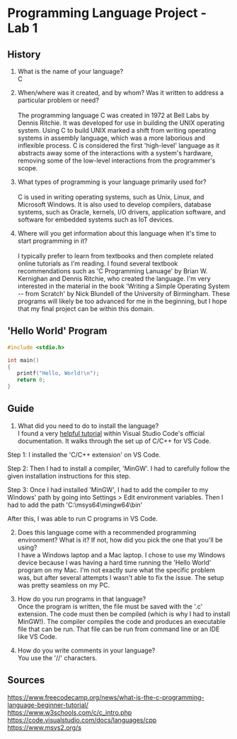 # Programming Language Project - Lab 1

## History

1) What is the name of your language?
<br>C

2) When/where was it created, and by whom? Was it written to address a particular problem or need? 
<br><br>The programming language C was created in 1972 at Bell Labs by Dennis Ritchie. It was developed for use in building the UNIX operating system. Using C to build UNIX marked a shift from writing operating systems in assembly language, which was a more laborious and inflexible process. C is considered the first 'high-level' language as it abstracts away some of the interactions with a system's hardware, removing some of the low-level interactions from the programmer's scope. 

3) What types of programming is your language primarily used for? 
<br><br>C is used in writing operating systems, such as Unix, Linux, and Microsoft Windows. It is also used to develop compilers, database systems, such as Oracle, kernels, I/O drivers, application software, and software for embedded systems such as IoT devices.  

4) Where will you get information about this language when it's time to start programming in it? 
<br><br>I typically prefer to learn from textbooks and then complete related online tutorials as I'm reading. I found several textbook recommendations such as 'C Programming Lanuage' by Brian W. Kernighan and Dennis Ritchie, who created the language. I'm very interested in the material in the book 'Writing a Simple Operating System -- from Scratch' by Nick Blundell of the University of Birmingham. These programs will likely be too advanced for me in the beginning, but I hope that my final project can be within this domain.

## 'Hello World' Program
 ```c
 #include <stdio.h>

int main()
{
    printf("Hello, World!\n");
    return 0;
}
```

## Guide

1) What did you need to do to install the language? 
<br>I found a very [helpful tutorial](https://code.visualstudio.com/docs/languages/cpp) within Visual Studio Code's official documentation. It walks through the set up of C/C++ for VS Code. 

Step 1: I installed the 'C/C++ extension' on VS Code.

Step 2: Then I had to install a compiler, 'MinGW'. I had to carefully follow the given installation instructions for this step.

Step 3: Once I had installed 'MinGW', I had to add the compiler to my Windows' path by going into Settings > Edit environment variables. Then I had to add the path 'C:\msys64\mingw64\bin'

After this, I was able to run C programs in VS Code.

2) Does this language come with a recommended programming environment? What is it? If not, how did you pick the one that you'll be using? 
<br>I have a Windows laptop and a Mac laptop. I chose to use my Windows device because I was having a hard time running the 'Hello World' program on my Mac. I'm not exactly sure what the specific problem was, but after several attempts I wasn't able to fix the issue. The setup was pretty seamless on my PC.

3) How do you run programs in that language? 
<br>Once the program is written, the file must be saved with the '.c' extension. The code must then be compiled (which is why I had to install MinGW!). The compiler compiles the code and produces an executable file that can be run. That file can be run from command line or an IDE like VS Code. 

4) How do you write comments in your language? 
<br>You use the '//' characters. 

## Sources
https://www.freecodecamp.org/news/what-is-the-c-programming-language-beginner-tutorial/
<br>https://www.w3schools.com/c/c_intro.php
<br>https://code.visualstudio.com/docs/languages/cpp
<br>https://www.msys2.org/s
